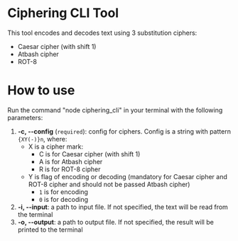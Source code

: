 # Ciphering CLI Tool

This tool encodes and decodes text using 3 substitution ciphers:
- Caesar cipher (with shift 1)
- Atbash cipher
- ROT-8

# How to use

Run the command "node ciphering_cli" in your terminal with the following parameters:

1.  **-c, --config** (`required`): config for ciphers.
Config is a string with pattern `{XY(-)}n`, where:
    * X is a cipher mark:
        * C is for Caesar cipher (with shift 1)
        * A is for Atbash cipher
        * R is for ROT-8 cipher
    * Y is flag of encoding or decoding (mandatory for Caesar cipher and ROT-8 cipher and should not be passed Atbash cipher)
        * `1` is for encoding
        * `0` is for decoding
2.  **-i, --input**: a path to input file. If not specified, the text will be read from the terminal
3.  **-o, --output**: a path to output file. If not specified, the result will be printed to the terminal